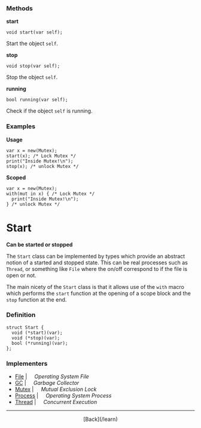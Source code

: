   <div class="row">
  <div class="col-xs-6 col-md-6">

### Methods

__start__

    void start(var self);

Start the object `self`.

__stop__

    void stop(var self);

Stop the object `self`.

__running__

    bool running(var self);

Check if the object `self` is running.

### Examples

__Usage__

    var x = new(Mutex);
    start(x); /* Lock Mutex */ 
    print("Inside Mutex!\n");
    stop(x); /* unlock Mutex */

__Scoped__

    var x = new(Mutex);
    with(mut in x) { /* Lock Mutex */ 
      print("Inside Mutex!\n");
    } /* unlock Mutex */



  </div>
  <div class="col-xs-6 col-md-6">

# Start
__Can be started or stopped__

The `Start` class can be implemented by types which provide an abstract notion of a started and stopped state. This can be real processes such as `Thread`, or something like `File` where the on/off correspond to if the file is open or not.

The main nicety of the `Start` class is that it allows use of the `with` macro which performs the `start` function at the opening of a scope block and the `stop` function at the end.

### Definition

    struct Start {
      void (*start)(var);
      void (*stop)(var);
      bool (*running)(var);
    };
    

### Implementers

* <span class="docitem">[File](/learn/file)</span> | &nbsp; &nbsp;   _Operating System File_
* <span class="docitem">[GC](/learn/gc)</span> | &nbsp; &nbsp;   _Garbage Collector_
* <span class="docitem">[Mutex](/learn/mutex)</span> | &nbsp; &nbsp;   _Mutual Exclusion Lock_
* <span class="docitem">[Process](/learn/process)</span> | &nbsp; &nbsp;   _Operating System Process_
* <span class="docitem">[Thread](/learn/thread)</span> | &nbsp; &nbsp;   _Concurrent Execution_

* * *

  <p style="text-align:center;">
[Back](/learn)
  </p>

  </div>
  </div>
